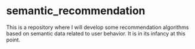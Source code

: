 # semantic_recommendation
This is a repository where I will develop some recommendation algorithms based on semantic data related to user behavior.  It is in its infancy at this point. 
